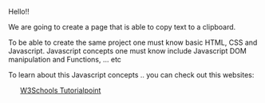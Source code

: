 Hello!!

We are going to create a page that is able to copy text to a clipboard.

To be able to create the same project one must know basic HTML, CSS and Javascript.  Javascript concepts one must know include Javascript DOM manipulation and Functions, ... etc

To learn about this Javascript concepts .. you can check out this websites:
<ul>
<a href="https://www.w3schools.com/js/"> W3Schools </a>
<a href="https://www.tutorialspoint.com/javascript/index.htm"> Tutorialpoint <a>
</ul>
